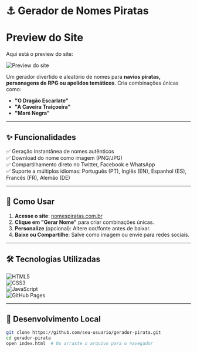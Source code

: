 # ⚓ Gerador de Nomes Piratas  

# Preview do Site

Aqui está o preview do site:

![Preview do site](https://raw.githubusercontent.com/firstmsv/gerador-pirata/main/assets/imagem/capitao-pe-de-pano.jpeg)
  

Um gerador divertido e aleatório de nomes para **navios piratas, personagens de RPG ou apelidos temáticos**. Cria combinações únicas como:  
- **"O Dragão Escarlate"**  
- **"A Caveira Traiçoeira"**  
- **"Maré Negra"**  

---  

## ✨ Funcionalidades  
✅ Geração instantânea de nomes autênticos  
✅ Download do nome como imagem (PNG/JPG)  
✅ Compartilhamento direto no Twitter, Facebook e WhatsApp  
✅ Suporte a múltiplos idiomas: Português (PT), Inglês (EN), Espanhol (ES), Francês (FR), Alemão (DE)  

---  

## 🚀 Como Usar  
1. **Acesse o site**: [nomespiratas.com.br](https://www.nomespiratas.com.br/)  
2. **Clique em "Gerar Nome"** para criar combinações únicas.  
3. **Personalize** (opcional): Altere cor/fonte antes de baixar.  
4. **Baixe ou Compartilhe**: Salve como imagem ou envie para redes sociais.  

---  

## 🛠 Tecnologias Utilizadas  
![HTML5](https://img.shields.io/badge/HTML5-E34F26?style=for-the-badge&logo=html5&logoColor=white)  
![CSS3](https://img.shields.io/badge/CSS3-1572B6?style=for-the-badge&logo=css3&logoColor=white)  
![JavaScript](https://img.shields.io/badge/JavaScript-F7DF1E?style=for-the-badge&logo=javascript&logoColor=black)  
![GitHub Pages](https://img.shields.io/badge/GitHub%20Pages-222222?style=for-the-badge&logo=github&logoColor=white)  

---  

## 📂 Desenvolvimento Local  
```bash  
git clone https://github.com/seu-usuario/gerador-pirata.git  
cd gerador-pirata  
open index.html  # Ou arraste o arquivo para o navegador  
